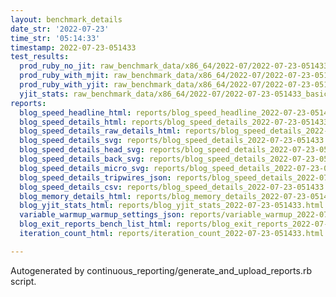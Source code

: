 ```yaml
---
layout: benchmark_details
date_str: '2022-07-23'
time_str: '05:14:33'
timestamp: 2022-07-23-051433
test_results:
  prod_ruby_no_jit: raw_benchmark_data/x86_64/2022-07/2022-07-23-051433_basic_benchmark_prod_ruby_no_jit.json
  prod_ruby_with_mjit: raw_benchmark_data/x86_64/2022-07/2022-07-23-051433_basic_benchmark_prod_ruby_with_mjit.json
  prod_ruby_with_yjit: raw_benchmark_data/x86_64/2022-07/2022-07-23-051433_basic_benchmark_prod_ruby_with_yjit.json
  yjit_stats: raw_benchmark_data/x86_64/2022-07/2022-07-23-051433_basic_benchmark_yjit_stats.json
reports:
  blog_speed_headline_html: reports/blog_speed_headline_2022-07-23-051433.html
  blog_speed_details_html: reports/blog_speed_details_2022-07-23-051433.html
  blog_speed_details_raw_details_html: reports/blog_speed_details_2022-07-23-051433.raw_details.html
  blog_speed_details_svg: reports/blog_speed_details_2022-07-23-051433.svg
  blog_speed_details_head_svg: reports/blog_speed_details_2022-07-23-051433.head.svg
  blog_speed_details_back_svg: reports/blog_speed_details_2022-07-23-051433.back.svg
  blog_speed_details_micro_svg: reports/blog_speed_details_2022-07-23-051433.micro.svg
  blog_speed_details_tripwires_json: reports/blog_speed_details_2022-07-23-051433.tripwires.json
  blog_speed_details_csv: reports/blog_speed_details_2022-07-23-051433.csv
  blog_memory_details_html: reports/blog_memory_details_2022-07-23-051433.html
  blog_yjit_stats_html: reports/blog_yjit_stats_2022-07-23-051433.html
  variable_warmup_warmup_settings_json: reports/variable_warmup_2022-07-23-051433.warmup_settings.json
  blog_exit_reports_bench_list_html: reports/blog_exit_reports_2022-07-23-051433.bench_list.html
  iteration_count_html: reports/iteration_count_2022-07-23-051433.html

---
```

Autogenerated by continuous_reporting/generate_and_upload_reports.rb script.
